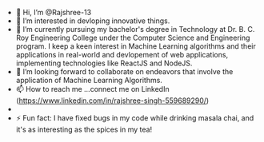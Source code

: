 - 👋 Hi, I’m @Rajshree-13
- 👀 I’m interested in devloping innovative things.
- 🌱 I’m currently pursuing my bachelor's degree in Technology at Dr. B. C. Roy Engineering College under the Computer Science and Engineering program. I keep a keen interest in Machine Learning algorithms and their applications in real-world and devlopement of web applications, implementing technologies like ReactJS and NodeJS.
- 💞️ I’m looking forward to collaborate on endeavors that involve the application of Machine Learning Algorithms.
- 📫 How to reach me ...connect me on LinkedIn (https://www.linkedin.com/in/rajshree-singh-559689290/) 
- 
- ⚡ Fun fact: I have fixed bugs in my code while drinking masala chai, and it's as interesting as the spices in my tea!

<!---
Rajshree-13/Rajshree-13 is a ✨ special ✨ repository because its `README.md` (this file) appears on your GitHub profile.
You can click the Preview link to take a look at your changes.
--->
